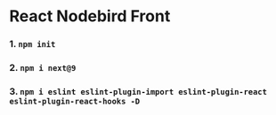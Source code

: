 # React Nodebird Front

### 1. `npm init`

### 2. `npm i next@9`

### 3. `npm i eslint eslint-plugin-import eslint-plugin-react eslint-plugin-react-hooks -D`